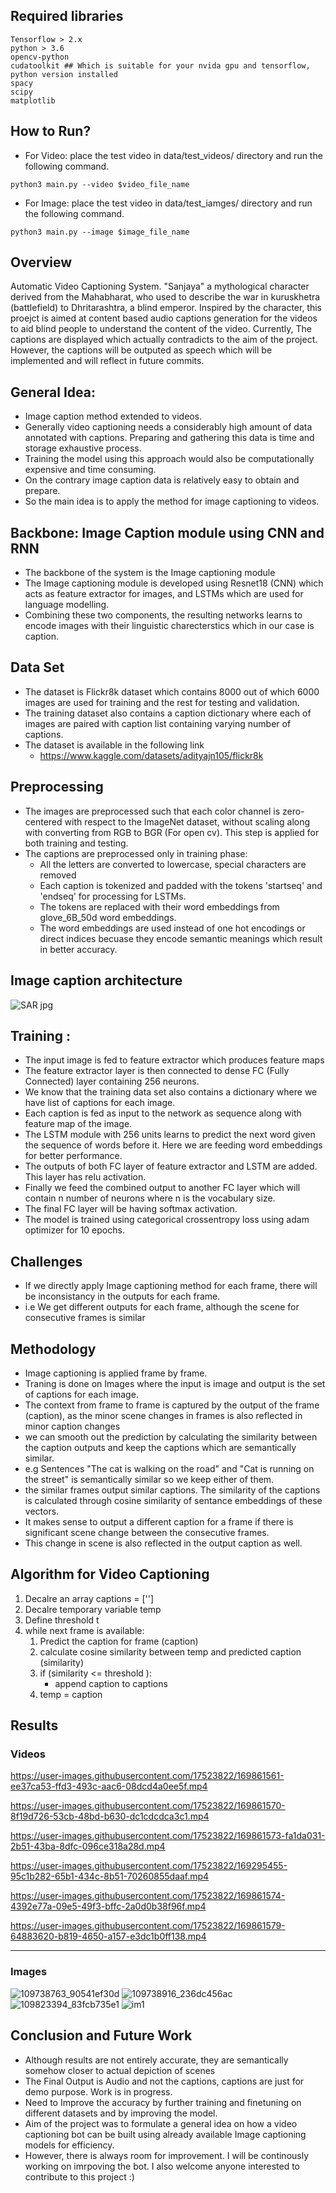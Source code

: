 ## Required libraries
```
Tensorflow > 2.x
python > 3.6
opencv-python
cudatoolkit ## Which is suitable for your nvida gpu and tensorflow, python version installed
spacy
scipy
matplotlib
```

## How to Run?
- For Video: place the test video in data/test_videos/ directory and run the following command.
```
python3 main.py --video $video_file_name
```
- For Image: place the test video in data/test_iamges/ directory and run the following command.
```
python3 main.py --image $image_file_name
```


## Overview 
Automatic Video Captioning System. "Sanjaya" a mythological character derived from the Mahabharat, who used to describe the war in kuruskhetra (battlefield) to Dhritarashtra, a blind emperor. Inspired by the character, this proejct is aimed at content based audio captions generation for the videos to aid blind people to understand the content of the video. Currently, The captions are displayed which actually contradicts to the aim of the project. However, the captions will be outputed as speech which will be implemented and will reflect in future commits.

## General Idea:
- Image caption method extended to videos.
- Generally video captioning needs a considerably high amount of data annotated with captions. Preparing and gathering this data is time and storage exhaustive process.
- Training the model using this approach would also be computationally expensive and time consuming.
- On the contrary image caption data is relatively easy to obtain and prepare.
- So the main idea is to apply the method for image captioning to videos.

## Backbone: Image Caption module using CNN and RNN
- The backbone of the system is the Image captioning module
- The Image captioning module is developed using Resnet18 (CNN) which acts as feature extractor for images, and LSTMs which are used for language modelling.
- Combining these two components, the resulting networks learns to encode images with their linguistic charecterstics which in our case is caption.

## Data Set
- The dataset is Flickr8k dataset which contains 8000 out of which 6000 images are used for training and the rest for testing and validation.
- The training dataset also contains a caption dictionary where each of images are paired with caption list containing varying number of captions.
- The dataset is available in the following link
    - https://www.kaggle.com/datasets/adityajn105/flickr8k

## Preprocessing
- The images are preprocessed such that each color channel is zero-centered with respect to the ImageNet dataset, without scaling along with converting from RGB to BGR (For open cv). This step is applied for both training and testing.
- The captions are preprocessed only in training phase:
    - All the letters are converted to lowercase, special characters are removed
    - Each caption is tokenized and padded with the tokens 'startseq' and 'endseq' for processing for LSTMs.
    - The tokens are replaced with their word embeddings from glove_6B_50d word embeddings.
    - The word embeddings are used instead of one hot encodings or direct indices becuase they encode semantic meanings which result in better accuracy.
    

## Image caption architecture

![SAR jpg](https://user-images.githubusercontent.com/17523822/169815791-65484765-e4c4-480f-8bb9-ccc5659225a6.jpg)
## Training : 
- The input image is fed to feature extractor which produces feature maps
- The feature extractor layer is then connected to dense FC (Fully Connected) layer containing 256 neurons.
- We know that the training data set also contains a dictionary where we have list of captions for each image.
- Each caption is fed as input to the network as sequence along with feature map of the image.
- The LSTM module with 256 units learns to predict the next word given the sequence of words before it. Here we are feeding word embeddings for             better performance.
- The outputs of both FC layer of feature extractor and LSTM are added. This layer has relu activation.
- Finally we feed the combined output to another FC layer which will contain n number of neurons where n is the vocabulary size.
- The final FC layer will be having softmax activation.
- The model is trained using categorical crossentropy loss using adam optimizer for 10 epochs.


## Challenges
- If we directly apply Image captioning method for each frame, there will be inconsistancy in the outputs for each frame.
- i.e We get different outputs for each frame, although the scene for consecutive frames is similar



## Methodology
- Image captioning is applied frame by frame.
- Traning is done on Images where the input is image and output is the set of captions for each image. 
- The context from frame to frame is captured by the output of the frame (caption), as the minor scene changes in frames is also reflected in minor caption changes 
- we can smooth out the prediction by calculating the similarity between the caption outputs and keep the captions which are semantically similar.
- e.g Sentences "The cat is walking on the road" and "Cat is running on the street" is semantically similar so we keep either of them. 
- the similar frames output similar captions. The similarity of the captions is calculated through cosine similarity of sentance embeddings of these vectors.
- It makes sense to output a different caption for a frame if there is significant scene change between the consecutive frames.
- This change in scene is also reflected in the output caption as well.

## Algorithm for Video Captioning
1. Decalre an array captions = ['']
2. Decalre temporary variable temp 
3. Define threshold t 
4. while next frame is available:
    1. Predict the caption for frame (caption)
    2. calculate cosine similarity between temp and predicted caption (similarity)
    3. if (similarity <= threshold ):
        - append caption to captions
    4. temp = caption


## Results

### Videos

https://user-images.githubusercontent.com/17523822/169861561-ee37ca53-ffd3-493c-aac6-08dcd4a0ee5f.mp4



https://user-images.githubusercontent.com/17523822/169861570-8f19d726-53cb-48bd-b630-dc1cdcdca3c1.mp4



https://user-images.githubusercontent.com/17523822/169861573-fa1da031-2b51-43ba-8dfc-096ce318a28d.mp4


https://user-images.githubusercontent.com/17523822/169295455-95c1b282-65b1-434c-8b51-70260855daaf.mp4


https://user-images.githubusercontent.com/17523822/169861574-4392e77a-09e5-49f3-bffc-2a0d0b38f96f.mp4



https://user-images.githubusercontent.com/17523822/169861579-64883620-b819-4650-a157-e3dc1b0ff138.mp4

---
### Images
![109738763_90541ef30d](https://user-images.githubusercontent.com/17523822/169860813-0496e527-dbae-4dfc-8083-eeb60a9a3321.jpg)
![109738916_236dc456ac](https://user-images.githubusercontent.com/17523822/169860817-8f0fff86-6e3c-4dca-8996-f950cda54839.jpg)
![109823394_83fcb735e1](https://user-images.githubusercontent.com/17523822/169860819-f5f80ffb-aa06-4127-a618-e76c36224be7.jpg)
![im1](https://user-images.githubusercontent.com/17523822/169860821-4a8b22ee-60b7-47be-b32a-c0c82d624090.jpg)

## Conclusion and Future Work
- Although results are not entirely accurate, they are semantically somehow closer to actual depiction of scenes
- The Final Output is Audio and not the captions, captions are just for demo purpose. Work is in progress.
- Need to Improve the accuracy by further training and finetuning on different datasets and by improving the model. 
- Aim of the project was to formulate a general idea on how a video captioning bot can be built using already available Image captioning models for efficiency.
- However, there is always room for improvement. I will be continously working on imrpoving the bot. I also welcome anyone interested to contribute to this project :) 

